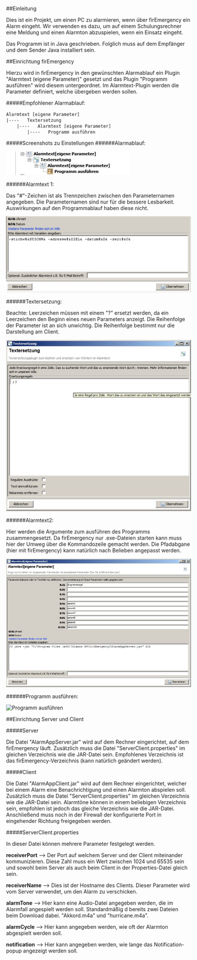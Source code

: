 ##Einleitung

Dies ist ein Projekt, um einen PC zu alarmieren, wenn über firEmergency ein Alarm eingeht. Wir verwenden es dazu,
um auf einem Schulungsrechner eine Meldung und einen Alarmton abzuspielen, wenn ein Einsatz eingeht.

Das Programm ist in Java geschrieben. Folglich muss auf dem Empfänger und dem Sender Java installiert sein.


##Einrichtung firEmergency

Hierzu wird in firEmergency in den gewünschten Alarmablauf ein Plugin "Alarmtext (eigene Parameter)" gesetzt
und das Plugin "Programm ausführen" wird diesem untergeordnet. Im Alarmtext-Plugin werden die Parameter definiert,
welche übergeben werden sollen.

#####Empfohlener Alarmablauf:

	Alarmtext [eigene Parameter]
	|----	Textersetzung
		|----   Alarmtext [eigene Parameter]
			|----	Programm ausführen


#####Screenshots zu Einstellungen
######Alarmablauf:

![Alarmablauf](https://github.com/MrWeezle/AlarmApp/blob/master/src/libs/alarmablauf.jpg)

######Alarmtext 1:

Das "#"-Zeichen ist als Trennzeichen zwischen den Parameternamen angegeben. Die Parameternamen sind nur für die bessere
Lesbarkeit. Auswirkungen auf den Programmablauf haben diese nicht.

![Alarmtext](https://github.com/MrWeezle/AlarmApp/blob/master/src/libs/alarmtext1.jpg)

######Textersetzung:

Beachte: Leerzeichen müssen mit einem "?" ersetzt werden, da ein Leerzeichen den Beginn eines neuen Parameters anzeigt.
Die Reihenfolge der Parameter ist an sich unwichtig. Die Reihenfolge bestimmt nur die Darstellung am Client.

![Textersetzung](https://github.com/MrWeezle/AlarmApp/blob/master/src/libs/textersetzung.jpg)

######Alarmtext2:

Hier werden die Argumente zum ausführen des Programms zusammengesetzt. Da firEmergency nur .exe-Dateien starten kann muss hier der Umweg über die Kommandozeile gemacht werden. Die Pfadabgane (hier mit firEmergency) kann natürlich nach Belieben angepasst werden.

![Alarmtext2](https://github.com/MrWeezle/AlarmApp/blob/master/src/libs/alarmtext2.jpg)

######Programm ausführen:

![Programm ausführen](https://github.com/MrWeezle/AlarmApp/blob/master/src/libs/programmausf%C3%BChren.jpg)


##Einrichtung Server und Client

#####Server

Die Datei "AlarmAppServer.jar" wird auf dem Rechner eingerichtet, auf dem firEmergency läuft. Zusätzlich muss die Datei "ServerClient.properties" im gleichen Verzeichnis wie die JAR-Datei sein. Empfohlenes Verzeichnis ist das firEmergency-Verzeichnis (kann natürlich geändert werden).

#####Client

Die Datei "AlarmAppClient.jar" wird auf dem Rechner eingerichtet, welcher bei einem Alarm eine Benachrichtigung und einen Alarmton abspielen soll. Zusätzlich muss die Datei "ServerClient.properties" im gleichen Verzeichnis wie die JAR-Datei sein. Alarmtöne können in einem beliebigen Verzeichnis sein, empfohlen ist jedoch das gleiche Verzeichnis wie die JAR-Datei. Anschließend muss noch in der Firewall der konfigurierte Port in eingehender Richtung freigegeben werden.

#####ServerClient.properties

In dieser Datei können mehrere Parameter festgelegt werden.

**receiverPort** --> Der Port auf welchem Server und der Client miteinander kommunizieren. Diese Zahl muss ein Wert zwischen 1024 und 65535 sein und sowohl beim Server als auch beim Client in der Properties-Datei gleich sein.

**receiverName** --> Dies ist der Hostname des Clients. Dieser Parameter wird vom Server verwendet, um den Alarm zu verschicken.

**alarmTone** --> Hier kann eine Audio-Datei angegeben werden, die im Alarmfall angespielt werden soll. Standardmäßig d bereits zwei Dateien beim Download dabei. "Akkord.m4a" und "hurricane.m4a".

**alarmCycle** --> Hier kann angegeben werden, wie oft der Alarmton abgespielt werden soll.

**notification** --> Hier kann angegeben werden, wie lange das Notification-popup angezeigt werden soll.



